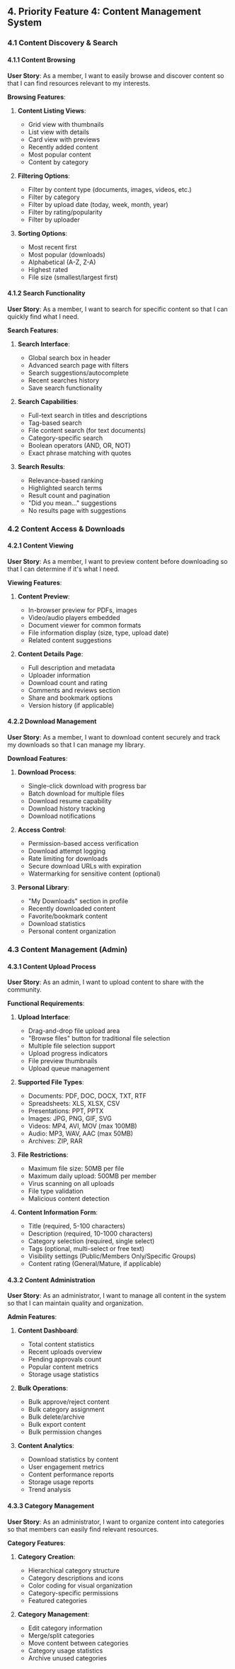 ## **4. Priority Feature 4: Content Management System**

### **4.1 Content Discovery & Search**

#### **4.1.1 Content Browsing**
**User Story**: As a member, I want to easily browse and discover content so that I can find resources relevant to my interests.

**Browsing Features**:

1. **Content Listing Views**:
   - Grid view with thumbnails
   - List view with details
   - Card view with previews
   - Recently added content
   - Most popular content
   - Content by category

2. **Filtering Options**:
   - Filter by content type (documents, images, videos, etc.)
   - Filter by category
   - Filter by upload date (today, week, month, year)
   - Filter by rating/popularity
   - Filter by uploader

3. **Sorting Options**:
   - Most recent first
   - Most popular (downloads)
   - Alphabetical (A-Z, Z-A)
   - Highest rated
   - File size (smallest/largest first)

#### **4.1.2 Search Functionality**
**User Story**: As a member, I want to search for specific content so that I can quickly find what I need.

**Search Features**:

1. **Search Interface**:
   - Global search box in header
   - Advanced search page with filters
   - Search suggestions/autocomplete
   - Recent searches history
   - Save search functionality

2. **Search Capabilities**:
   - Full-text search in titles and descriptions
   - Tag-based search
   - File content search (for text documents)
   - Category-specific search
   - Boolean operators (AND, OR, NOT)
   - Exact phrase matching with quotes

3. **Search Results**:
   - Relevance-based ranking
   - Highlighted search terms
   - Result count and pagination
   - "Did you mean..." suggestions
   - No results page with suggestions

### **4.2 Content Access & Downloads**

#### **4.2.1 Content Viewing**
**User Story**: As a member, I want to preview content before downloading so that I can determine if it's what I need.

**Viewing Features**:

1. **Content Preview**:
   - In-browser preview for PDFs, images
   - Video/audio players embedded
   - Document viewer for common formats
   - File information display (size, type, upload date)
   - Related content suggestions

2. **Content Details Page**:
   - Full description and metadata
   - Uploader information
   - Download count and rating
   - Comments and reviews section
   - Share and bookmark options
   - Version history (if applicable)

#### **4.2.2 Download Management**
**User Story**: As a member, I want to download content securely and track my downloads so that I can manage my library.

**Download Features**:

1. **Download Process**:
   - Single-click download with progress bar
   - Batch download for multiple files
   - Download resume capability
   - Download history tracking
   - Download notifications

2. **Access Control**:
   - Permission-based access verification
   - Download attempt logging
   - Rate limiting for downloads
   - Secure download URLs with expiration
   - Watermarking for sensitive content (optional)

3. **Personal Library**:
   - "My Downloads" section in profile
   - Recently downloaded content
   - Favorite/bookmark content
   - Download statistics
   - Personal content organization

### **4.3 Content Management (Admin)**
#### **4.3.1 Content Upload Process**
**User Story**: As an admin, I want to upload content to share with the community.

**Functional Requirements**:

1. **Upload Interface**:
   - Drag-and-drop file upload area
   - "Browse files" button for traditional file selection
   - Multiple file selection support
   - Upload progress indicators
   - File preview thumbnails
   - Upload queue management

2. **Supported File Types**:
   - Documents: PDF, DOC, DOCX, TXT, RTF
   - Spreadsheets: XLS, XLSX, CSV
   - Presentations: PPT, PPTX
   - Images: JPG, PNG, GIF, SVG
   - Videos: MP4, AVI, MOV (max 100MB)
   - Audio: MP3, WAV, AAC (max 50MB)
   - Archives: ZIP, RAR

3. **File Restrictions**:
   - Maximum file size: 50MB per file
   - Maximum daily upload: 500MB per member
   - Virus scanning on all uploads
   - File type validation
   - Malicious content detection

4. **Content Information Form**:
   - Title (required, 5-100 characters)
   - Description (required, 10-1000 characters)
   - Category selection (required, single select)
   - Tags (optional, multi-select or free text)
   - Visibility settings (Public/Members Only/Specific Groups)
   - Content rating (General/Mature, if applicable)

#### **4.3.2 Content Administration**
**User Story**: As an administrator, I want to manage all content in the system so that I can maintain quality and organization.

**Admin Features**:

1. **Content Dashboard**:
   - Total content statistics
   - Recent uploads overview
   - Pending approvals count
   - Popular content metrics
   - Storage usage statistics

2. **Bulk Operations**:
   - Bulk approve/reject content
   - Bulk category assignment
   - Bulk delete/archive
   - Bulk export content
   - Bulk permission changes

3. **Content Analytics**:
   - Download statistics by content
   - User engagement metrics
   - Content performance reports
   - Storage usage reports
   - Trend analysis

#### **4.3.3 Category Management**
**User Story**: As an administrator, I want to organize content into categories so that members can easily find relevant resources.

**Category Features**:

1. **Category Creation**:
   - Hierarchical category structure
   - Category descriptions and icons
   - Color coding for visual organization
   - Category-specific permissions
   - Featured categories

2. **Category Management**:
   - Edit category information
   - Merge/split categories
   - Move content between categories
   - Category usage statistics
   - Archive unused categories
